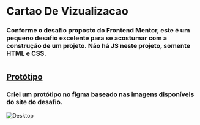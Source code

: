 # Cartao De Vizualizacao

### Conforme o desafio proposto do Frontend Mentor, este é um pequeno desafio excelente para se acostumar com a construção de um projeto. Não há JS neste projeto, somente HTML e CSS.
#
## [Protótipo](https://www.figma.com/embed?embed_host=share&url=https%3A%2F%2Fwww.figma.com%2Ffile%2FXMAuZ1yxmxpSl9un6S4uQ4%2FUntitled%3Fnode-id%3D0%253A1)
### Criei um protótipo no figma baseado nas imagens disponíveis do site do desafio.
![Desktop](https://www.figma.com/file/XMAuZ1yxmxpSl9un6S4uQ4/Untitled?node-id=1%3A2)
